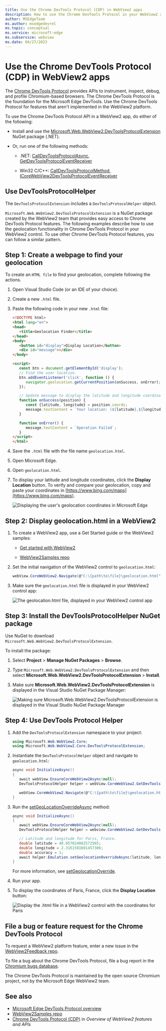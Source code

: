 ```yaml
---
title: Use the Chrome DevTools Protocol (CDP) in WebView2 apps
description: How to use the Chrome DevTools Protocol in your WebView2 app by using the Microsoft Edge WebView2 Chrome DevTools Protocol NuGet package.
author: MSEdgeTeam
ms.author: msedgedevrel
ms.topic: conceptual
ms.service: microsoft-edge
ms.subservice: webview
ms.date: 04/27/2023
---
```

# Use the Chrome DevTools Protocol (CDP) in WebView2 apps

The [Chrome DevTools Protocol](https://chromedevtools.github.io/devtools-protocol) provides APIs to instrument, inspect, debug, and profile Chromium-based browsers.  The Chrome DevTools Protocol is the foundation for the Microsoft Edge DevTools.  Use the Chrome DevTools Protocol for features that aren't implemented in the WebView2 platform.

To use the Chrome DevTools Protocol API in a WebView2 app, do either of the following:

*  Install and use the [Microsoft.Web.WebView2.DevToolsProtocolExtension](https://www.nuget.org/packages/Microsoft.Web.WebView2.DevToolsProtocolExtension) NuGet package (.NET).

*  Or, run one of the following methods:

   *  .NET: [CallDevToolsProtocolAsync](/dotnet/api/microsoft.web.webview2.core.corewebview2.calldevtoolsprotocolmethodasync?view=webview2-dotnet-1.0.774.44&preserve-view=true#Microsoft_Web_WebView2_Core_CoreWebView2_CallDevToolsProtocolMethodAsync_System_String_System_String_), [GetDevToolsProtocolEventReceiver](/dotnet/api/microsoft.web.webview2.core.corewebview2.getdevtoolsprotocoleventreceiver?view=webview2-dotnet-1.0.774.44&preserve-view=true)

   *  Win32 C/C++: [CallDevToolsProtocolMethod](/microsoft-edge/webview2/reference/win32/icorewebview2?view=webview2-1.0.774.44&preserve-view=true#calldevtoolsprotocolmethod), [ICoreWebView2DevToolsProtocolEventReceiver](/microsoft-edge/webview2/reference/win32/icorewebview2devtoolsprotocoleventreceiver?view=webview2-1.0.774.44&preserve-view=true)


<!-- ====================================================================== -->
## Use DevToolsProtocolHelper

The `DevToolsProtocolExtension` includes a `DevToolsProtocolHelper` object.

`Microsoft.Web.WebView2.DevToolsProtocolExtension` is a NuGet package created by the WebView2 team that provides easy access to Chrome DevTools Protocol features.  The following examples describe how to use the geolocation functionality in Chrome DevTools Protocol in your WebView2 control.  To use other Chrome DevTools Protocol features, you can follow a similar pattern.


<!-- ====================================================================== -->
## Step 1: Create a webpage to find your geolocation

To create an `HTML file` to find your geolocation, complete following the actions.

1. Open Visual Studio Code (or an IDE of your choice).

1. Create a new `.html` file.

1. Paste the following code in your new `.html` file:

   ```html
   <!DOCTYPE html>
   <html lang="en">
   <head>
      <title>Geolocation Finder</title>
   </head>
   <body>
      <button id="display">Display Location</button>
      <div id="message"></div>
   </body>
   
   <script>
      const btn = document.getElementById('display');
      // Find the user location.
      btn.addEventListener('click', function () {
         navigator.geolocation.getCurrentPosition(onSuccess, onError);
      });
   
      // Update message to display the latitude and longitude coordinates.
      function onSuccess(position) {
         const {latitude, longitude} = position.coords;
         message.textContent = `Your location: (${latitude},${longitude})`;
      }
   
      function onError() {
         message.textContent = `Operation Failed`;
      }
   </script>
   </html>
   ```

1. Save the `.html` file with the file name `geolocation.html`.

1. Open Microsoft Edge.

1. Open `geolocation.html`.

1. To display your latitude and longitude coordinates, click the **Display Location** button.  To verify and compare your geolocation, copy and paste your coordinates in [https://www.bing.com/maps](https://www.bing.com/maps).

   ![Displaying the user's geolocation coordinates in Microsoft Edge](./chromium-devtools-protocol-images/geolocater-browser.png)


<!-- ====================================================================== -->
## Step 2: Display geolocation.html in a WebView2

1. To create a WebView2 app, use a Get Started guide or the WebView2 samples:

   * [Get started with WebView2](../get-started/get-started.md)

   * [WebView2Samples repo](https://github.com/MicrosoftEdge/WebView2Samples)

1. Set the initial navigation of the WebView2 control to `geolocation.html`:

   ```csharp
   webView.CoreWebView2.Navigate(@"C:\{path\to\file}\geolocation.html");
   ```

1. Make sure the `geolocation.html` file is displayed in your WebView2 control app:

   ![The geolocation.html file, displayed in your WebView2 control app](./chromium-devtools-protocol-images/initial-geolocate.png)


<!-- ====================================================================== -->
## Step 3: Install the DevToolsProtocolHelper NuGet package

Use NuGet to download `Microsoft.Web.WebView2.DevToolsProtocolExtension`.

To install the package:

1. Select **Project** > **Manage NuGet Packages** > **Browse**.

1. Type `Microsoft.Web.WebView2.DevToolsProtocolExtension` and then select **Microsoft.Web.WebView2.DevToolsProtocolExtension** > **Install**.

1. Make sure **Microsoft.Web.WebView2.DevToolsProtocolExtension** is displayed in the Visual Studio NuGet Package Manager:

   ![Making sure Microsoft.Web.WebView2.DevToolsProtocolExtension is displayed in the Visual Studio NuGet Package Manager](./chromium-devtools-protocol-images/cdp-nuget.png)


<!-- ====================================================================== -->
## Step 4: Use DevTools Protocol Helper

1. Add the `DevToolsProtocolExtension` namespace to your project:

   ```csharp
   using Microsoft.Web.WebView2.Core;
   using Microsoft.Web.WebView2.Core.DevToolsProtocolExtension;
   ```

1. Instantiate the `DevToolsProtocolHelper` object and navigate to `geolocation.html`:

   ```csharp
   async void InitializeAsync()
   {
      await webView.EnsureCoreWebView2Async(null);
      DevToolsProtocolHelper helper = webView.CoreWebView2.GetDevToolsProtocolHelper();

      webView.CoreWebView2.Navigate(@"C:\{path\to\file}\geolocation.html");
   }
   ```

1. Run the [setGeoLocationOverrideAsync](https://chromedevtools.github.io/devtools-protocol/tot/Emulation/#method-setGeolocationOverride) method:

   ```csharp
   async void InitializeAsync()
   {
      await webView.EnsureCoreWebView2Async(null);
      DevToolsProtocolHelper helper = webview.CoreWebView2.GetDevToolsProtocolHelper();

      // Latitude and longitude for Paris, France.
      double latitude = 48.857024082572565;
      double longitude = 2.3161581601457386;
      double accuracy = 1;
      await helper.Emulation.setGeolocationOverrideAsync(latitude, longitude, accuracy);
   }
   ```

   For more information, see [setGeolocationOverride](https://chromedevtools.github.io/devtools-protocol/tot/Emulation/#method-setGeolocationOverride).

1. Run your app.

1. To display the coordinates of Paris, France, click the **Display Location** button:

   ![Display the .html file in a WebView2 control with the coordinates for Paris](./chromium-devtools-protocol-images/final-location-cdp.png)


<!-- ====================================================================== -->
## File a bug or feature request for the Chrome DevTools Protocol

To request a WebView2 platform feature, enter a new issue in the [WebView2Feedback repo](https://github.com/MicrosoftEdge/WebView2Feedback).

To file a bug about the Chrome DevTools Protocol, file a bug report in the [Chromium bugs database](https://bugs.chromium.org/p/chromium/issues/entry?components=Platform%3EDevTools%3EPlatform).

The Chrome DevTools Protocol is maintained by the open source Chromium project, not by the Microsoft Edge WebView2 team.


<!-- ====================================================================== -->
## See also

* [Microsoft Edge DevTools Protocol overview](../../devtools-protocol/index.md)
* [WebView2Samples repo](https://github.com/MicrosoftEdge/WebView2Samples)
* [Chrome DevTools Protocol (CDP)](../concepts/overview-features-apis.md#chrome-devtools-protocol-cdp) in _Overview of WebView2 features and APIs_
